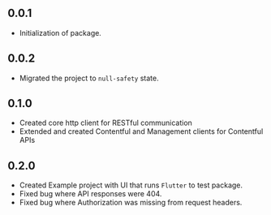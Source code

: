 ## 0.0.1

* Initialization of package.

## 0.0.2

* Migrated the project to `null-safety` state.

## 0.1.0

* Created core http client for RESTful communication
* Extended and created Contentful and Management clients for Contentful APIs

## 0.2.0

* Created Example project with UI that runs `Flutter` to test package.
* Fixed bug where API responses were 404.
* Fixed bug where Authorization was missing from request headers.